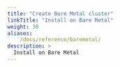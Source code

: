 ```yaml
---
title: "Create Bare Metal cluster"
linkTitle: "Install on Bare Metal"
weight: 30
aliases:
    /docs/reference/baremetal/
description: >
  Install on Bare Metal 
---
```


